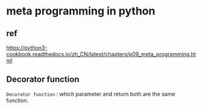 # meta programming in python

## ref

https://python3-cookbook.readthedocs.io/zh_CN/latest/chapters/p09_meta_programming.html

## Decorator function

`Decorator function` : which parameter and return both are the same function.

